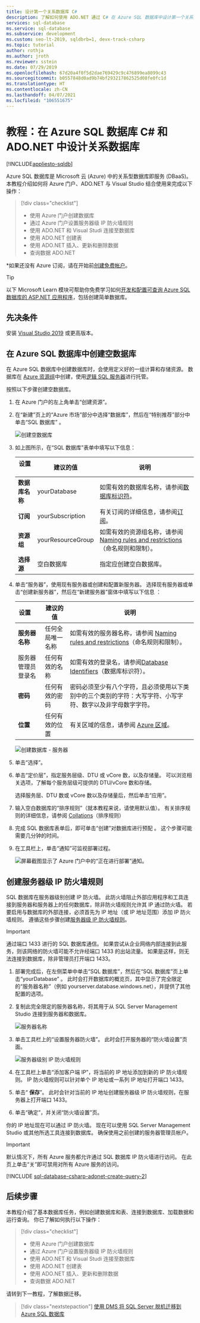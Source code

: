 ```yaml
---
title: 设计第一个关系数据库 C#
description: 了解如何使用 ADO.NET 通过 C# 在 Azure SQL 数据库中设计第一个关系数据库。
services: sql-database
ms.service: sql-database
ms.subservice: development
ms.custom: seo-lt-2019, sqldbrb=1, devx-track-csharp
ms.topic: tutorial
author: rothja
ms.author: jroth
ms.reviewer: sstein
ms.date: 07/29/2019
ms.openlocfilehash: 67d20a4f0f5d2dae769429c9c476899ea8099c43
ms.sourcegitcommit: b0557848d0ad9b74bf293217862525d08fe0fc1d
ms.translationtype: HT
ms.contentlocale: zh-CN
ms.lasthandoff: 04/07/2021
ms.locfileid: "106551675"
---
```

# <a name="tutorial-design-a-relational-database-in-azure-sql-database-cx23-and-adonet"></a>教程：在 Azure SQL 数据库 C&#x23; 和 ADO.NET 中设计关系数据库
[!INCLUDE[appliesto-sqldb](../includes/appliesto-sqldb.md)]

Azure SQL 数据库是 Microsoft 云 (Azure) 中的关系型数据库即服务 (DBaaS)。 本教程介绍如何将 Azure 门户、ADO.NET 与 Visual Studio 结合使用来完成以下操作：

> [!div class="checklist"]
>
> * 使用 Azure 门户创建数据库
> * 通过 Azure 门户设置服务器级 IP 防火墙规则
> * 使用 ADO.NET 和 Visual Studi 连接至数据库
> * 使用 ADO.NET 创建表
> * 使用 ADO.NET 插入、更新和删除数据
> * 查询数据 ADO.NET

*如果还没有 Azure 订阅，请在开始前[创建免费帐户](https://azure.microsoft.com/free/)。

> [!TIP]
> 以下 Microsoft Learn 模块可帮助你免费学习如何[开发和配置可查询 Azure SQL 数据库的 ASP.NET 应用程序](/learn/modules/develop-app-that-queries-azure-sql/)，包括创建简单数据库。

## <a name="prerequisites"></a>先决条件

安装 [Visual Studio 2019](https://www.visualstudio.com/downloads/) 或更高版本。

## <a name="create-a-blank-database-in-azure-sql-database"></a>在 Azure SQL 数据库中创建空数据库

在 Azure SQL 数据库中创建数据库时，会使用定义好的一组计算和存储资源。 数据库在 [Azure 资源组](../../active-directory-b2c/overview.md)中创建，使用[逻辑 SQL 服务器](logical-servers.md)进行托管。

按照以下步骤创建空数据库。

1. 在 Azure 门户的左上角单击“创建资源”。
2. 在“新建”页上的“Azure 市场”部分中选择“数据库”，然后在“特别推荐”部分中单击“SQL 数据库” 。

   ![创建空数据库](./media/design-first-database-csharp-tutorial/create-empty-database.png)

3. 如上图所示，在“SQL 数据库”表单中填写以下信息：

    | 设置       | 建议的值 | 说明 |
    | ------------ | ------------------ | ------------------------------------------------- |
    | **数据库名称** | yourDatabase | 如需有效的数据库名称，请参阅[数据库标识符](/sql/relational-databases/databases/database-identifiers)。 |
    | **订阅** | yourSubscription  | 有关订阅的详细信息，请参阅[订阅](https://account.windowsazure.com/Subscriptions)。 |
    | **资源组** | yourResourceGroup | 如需有效的资源组名称，请参阅 [Naming rules and restrictions](/azure/architecture/best-practices/resource-naming)（命名规则和限制）。 |
    | **选择源** | 空白数据库 | 指定应创建空白数据库。 |

4. 单击“服务器”，使用现有服务器或创建和配置新服务器。 选择现有服务器或单击“创建新服务器”，然后在“新建服务器”窗体中填写以下信息 ：

    | 设置       | 建议的值 | 说明 |
    | ------------ | ------------------ | ------------------------------------------------- |
    | **服务器名称** | 任何全局唯一名称 | 如需有效的服务器名称，请参阅 [Naming rules and restrictions](/azure/architecture/best-practices/resource-naming)（命名规则和限制）。 |
    | 服务器管理员登录名 | 任何有效的名称 | 如需有效的登录名，请参阅[Database Identifiers](/sql/relational-databases/databases/database-identifiers)（数据库标识符）。 |
    | **密码** | 任何有效的密码 | 密码必须至少有八个字符，且必须使用以下类别中的三个类别的字符：大写字符、小写字符、数字以及非字母数字字符。 |
    | **位置** | 任何有效的位置 | 有关区域的信息，请参阅 [Azure 区域](https://azure.microsoft.com/regions/)。 |

    ![创建数据库 - 服务器](./media/design-first-database-csharp-tutorial/create-database-server.png)

5. 单击“选择”。
6. 单击“定价层”，指定服务层级、DTU 或 vCore 数，以及存储量。 可以浏览相关选项，了解每个服务层级可提供的 DTU/vCore 数和存储。

    选择服务层、DTU 数或 vCore 数以及存储量后，然后单击“应用”。

7. 输入空白数据库的“排序规则”（就本教程来说，请使用默认值）。 有关排序规则的详细信息，请参阅 [Collations](/sql/t-sql/statements/collations)（排序规则）

8. 完成 SQL 数据库表单后，即可单击“创建”对数据库进行预配 。 这个步骤可能需要几分钟的时间。

9. 在工具栏上，单击“通知”可监视部署过程。

   ![屏幕截图显示了 Azure 门户中的“正在进行部署”通知。](./media/design-first-database-csharp-tutorial/notification.png)

## <a name="create-a-server-level-ip-firewall-rule"></a>创建服务器级 IP 防火墙规则

SQL 数据库在服务器级别创建 IP 防火墙。 此防火墙阻止外部应用程序和工具连接到服务器和服务器上的任何数据库，除非防火墙规则允许其 IP 通过防火墙。 若要启用与数据库的外部连接，必须首先为 IP 地址（或 IP 地址范围）添加 IP 防火墙规则。 遵循这些步骤创建[服务器级 IP 防火墙规则](firewall-configure.md)。

> [!IMPORTANT]
> 通过端口 1433 进行的 SQL 数据库通信。 如果尝试从企业网络内部连接到此服务，则该网络的防火墙可能不允许经端口 1433 的出站流量。 如果是这样，则无法连接到数据库，除非管理员打开端口 1433。

1. 部署完成后，在左侧菜单中单击“SQL 数据库”，然后在“SQL 数据库”页上单击“yourDatabase” 。 此时会打开数据库的概览页，其中显示了完全限定的“服务器名称”（例如 yourserver.database.windows.net），并提供了其他配置的选项。

2. 复制此完全限定的服务器名称，将其用于从 SQL Server Management Studio 连接到服务器和数据库。

   ![服务器名称](./media/design-first-database-csharp-tutorial/server-name.png)

3. 单击工具栏上的“设置服务器防火墙”。 此时会打开服务器的“防火墙设置”页面。

   ![服务器级别 IP 防火墙规则](./media/design-first-database-csharp-tutorial/server-firewall-rule.png)

4. 在工具栏上单击“添加客户端 IP”，将当前的 IP 地址添加到新的 IP 防火墙规则。 IP 防火墙规则可以针对单个 IP 地址或一系列 IP 地址打开端口 1433。

5. 单击“ **保存**”。 此时会针对当前的 IP 地址创建服务器级 IP 防火墙规则，在服务器上打开端口 1433。

6. 单击“确定”，并关闭“防火墙设置”页。 

你的 IP 地址现在可以通过 IP 防火墙。 现在可以使用 SQL Server Management Studio 或其他所选工具连接到数据库。 确保使用之前创建的服务器管理员帐户。

> [!IMPORTANT]
> 默认情况下，所有 Azure 服务都允许通过 SQL 数据库 IP 防火墙进行访问。 在此页上单击“关”即可禁用对所有 Azure 服务的访问。

[!INCLUDE [sql-database-csharp-adonet-create-query-2](../../../includes/sql-database-csharp-adonet-create-query-2.md)]

## <a name="next-steps"></a>后续步骤

本教程介绍了基本数据库任务，例如创建数据库和表、连接到数据库、加载数据和运行查询。 你已了解如何执行以下操作：

> [!div class="checklist"]
>
> * 使用 Azure 门户创建数据库
> * 通过 Azure 门户设置服务器级 IP 防火墙规则
> * 使用 ADO.NET 和 Visual Studi 连接至数据库
> * 使用 ADO.NET 创建表
> * 使用 ADO.NET 插入、更新和删除数据
> * 查询数据 ADO.NET

请转到下一教程，了解数据迁移。

> [!div class="nextstepaction"]
> [使用 DMS 将 SQL Server 脱机迁移到 Azure SQL 数据库](../../dms/tutorial-sql-server-to-azure-sql.md)